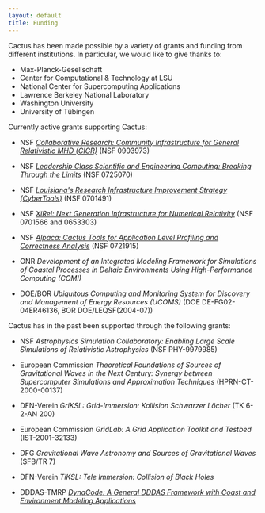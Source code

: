 ```yaml
---
layout: default
title: Funding
---
```

Cactus has been made possible by a variety of grants and funding from
different institutions. In particular, we would like to give thanks to:

-   Max-Planck-Gesellschaft
-   Center for Computational & Technology at LSU
-   National Center for Supercomputing Applications
-   Lawrence Berkeley National Laboratory
-   Washington University
-   University of Tübingen

Currently active grants supporting Cactus:

-   NSF [*Collaborative Research: Community Infrastructure for General
    Relativistic MHD
    (CIGR)*](http://www.nsf.gov/awardsearch/showAward.do?AwardNumber=0903973)
    (NSF 0903973)

-   NSF [*Leadership Class Scientific and Engineering Computing:
    Breaking Through the Limits*](http://www.cybertools.loni.org)
    (NSF 0725070)

-   NSF [*Louisiana's Research Infrastructure Improvement Strategy
    (CyberTools)*](http://www.cybertools.loni.org) (NSF 0701491)

-   NSF [*XiRel: Next Generation Infrastructure for Numerical
    Relativity*](http://www.cct.lsu.edu/xirel/) (NSF 0701566
    and 0653303)

-   NSF [*Alpaca: Cactus Tools for Application Level Profiling and
    Correctness Analysis*](http://www.cct.lsu.edu/~eschnett/Alpaca/)
    (NSF 0721915)

-   ONR *Development of an Integrated Modeling Framework for Simulations
    of Coastal Processes in Deltaic Environments Using High-Performance
    Computing (COMI)*

-   DOE/BOR *Ubiquitous Computing and Monitoring System for Discovery
    and Management of Energy Resources (UCOMS)* (DOE DE-FG02-04ER46136,
    BOR DOE/LEQSF(2004-07))

Cactus has in the past been supported through the following grants:

-   NSF *Astrophysics Simulation Collaboratory: Enabling Large Scale
    Simulations of Relativistic Astrophysics* (NSF PHY-9979985)

-   European Commission *Theoretical Foundations of Sources of
    Gravitational Waves in the Next Century: Synergy between
    Supercomputer Simulations and Approximation Techniques*
    (HPRN-CT-2000-00137)

-   DFN-Verein *GriKSL: Grid-Immersion: Kollision Schwarzer Löcher* (TK
    6-2-AN 200)

-   European Commission *GridLab: A Grid Application Toolkit and
    Testbed* (IST-2001-32133)

-   DFG *Gravitational Wave Astronomy and Sources of Gravitational
    Waves* (SFB/TR 7)

-   DFN-Verein *TiKSL: Tele Immersion: Collision of Black Holes*

-   DDDAS-TMRP *[DynaCode: A General DDDAS Framework with Coast and
    Environment Modeling
    Applications](http://www.nsf.gov/awardsearch/showAward.do?AwardNumber=0540374)*
